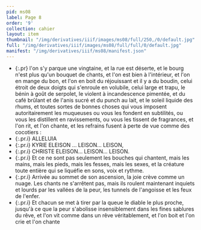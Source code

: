 ```yaml
---
pid: ms08
label: Page 8
order: '9'
collection: cahier
layout: item
thumbnail: "/img/derivatives/iiif/images/ms08/full/250,/0/default.jpg"
full: "/img/derivatives/iiif/images/ms08/full/full/0/default.jpg"
manifest: "/img/derivatives/iiif/ms08/manifest.json"
---
```



- {:.pr} l'on s'y parque une vingtaine, et la rue est déserte, et le bourg n'est plus qu'un bouquet de chants, et l'on est bien à l'intérieur, et l'on en mange du bon, et l'on en boit du réjouissant et il y a du boudin, celui étroit de deux doigts qui s'enroule en volubile, celui large et trapu, le bénin à goût de serpolet, le violent à incandescence pimentée, et du café brûlant et de l'anis sucré et du punch au lait, et le soleil liquide des rhums, et toutes sortes de bonnes choses qui vous imposent autoritairement
les muqueuses ou vous les fondent en subtilités, ou vous les distillent en ravissements, ou vous les tissent de fragrances, et l'on rit, et l'on chante, et les refrains fusent à perte de vue comme des cocotiers : 
- {:.pr.i} ALLELUIA 
- {:.pr.i} KYRIE ELEISON ... LEISON... LEISON, 
- {:.pr.i} CHRISTE ELEISON... LEISON... LEISON. 
- {:.pr.i} Et ce ne sont pas seulement les bouches qui chantent, mais les mains, mais les pieds, mais les fesses, mais les sexes, et la créature toute entière qui se liquéfie en sons, voix et rythme.
- {:.pr.i} Arrivée au sommet de son ascension, la joie crève comme un nuage. Les chants ne s'arrêtent pas, mais ils roulent maintenant inquiets et lourds par les vallées de la peur, les tunnels de l'angoisse et les feux de l'enfer.
- {:.pr.i} Et chacun se met à tirer par la queue le diable le plus proche, jusqu'à ce que la peur s'abolisse insensiblement dans les fines sablures du rêve, et l'on vit comme dans un rêve véritablement, et l'on boit et l'on crie et l'on chante 

